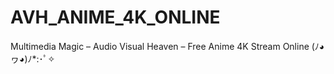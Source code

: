# AVH_ANIME_4K_ONLINE
Multimedia Magic – Audio Visual Heaven – Free Anime 4K Stream Online (ﾉ◕ヮ◕)ﾉ*:･ﾟ✧
